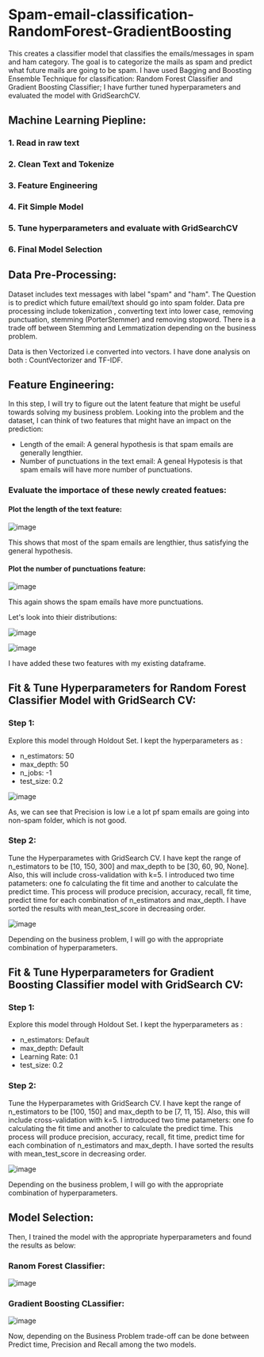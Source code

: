 # Spam-email-classification-RandomForest-GradientBoosting
This creates a classifier model that classifies the emails/messages in spam and ham category. The goal is to categorize the mails as spam and predict what future mails are going to be spam. I have used Bagging and Boosting Ensemble Technique for classification: Random Forest Classifier and Gradient Boosting Classifier; I have further tuned hyperparameters and evaluated the model with GridSearchCV.

## Machine Learning Piepline:

### 1. Read in  raw text
### 2. Clean Text and Tokenize
### 3. Feature Engineering
### 4. Fit Simple Model 
### 5. Tune hyperparameters and evaluate with GridSearchCV
### 6. Final Model Selection

## Data Pre-Processing:

Dataset includes text messages with label "spam" and "ham". The Question is to predict which future email/text should go into spam folder.
Data pre processing include tokenization , converting text into lower case, removing punctuation, stemming (PorterStemmer) and removing stopword. There is a trade off between Stemming and Lemmatization depending on the business problem.  

Data is then Vectorized i.e converted into vectors. I have done analysis on both : CountVectorizer and TF-IDF.

## Feature Engineering:

In this step, I will try to figure out the latent feature that might be useful towards solving my business problem. Looking into the problem and the dataset, I can think of two features that might have an impact on the prediction:

* Length of the email: A general hypothesis is that spam emails are generally lengthier. 
* Number of punctuations in the text email: A geneal Hypotesis is that spam emails will have more number of punctuations.

### Evaluate the importace of these newly created featues:

#### Plot the length of the text feature:

![image](https://user-images.githubusercontent.com/54689111/82852099-e70c8e00-9ecf-11ea-940d-3139f1017b2d.png)

This shows that most of the spam emails are lengthier, thus satisfying the general hypothesis.

#### Plot the number of punctuations feature:

![image](https://user-images.githubusercontent.com/54689111/82852223-52eef680-9ed0-11ea-9c28-74f706271ee6.png)

This again shows the spam emails have more punctuations.

Let's look into thieir distributions:

![image](https://user-images.githubusercontent.com/54689111/82852282-8df12a00-9ed0-11ea-9785-71d7a45acbab.png)

![image](https://user-images.githubusercontent.com/54689111/82852295-98132880-9ed0-11ea-9f01-cbc1a75c5df7.png)

I have added these two features with my existing dataframe.

## Fit & Tune Hyperparameters for Random Forest Classifier Model with GridSearch CV:

### Step 1:

Explore this model through Holdout Set. I kept the hyperparameters as :
* n_estimators: 50
* max_depth: 50
* n_jobs: -1
* test_size: 0.2

![image](https://user-images.githubusercontent.com/54689111/82852698-9a29b700-9ed1-11ea-9552-fbb2a54523a9.png)


As, we can see that Precision is low i.e a lot pf spam emails are going into non-spam folder, which is not good.

### Step 2:

Tune the Hyperparametes with GridSearch CV. I have kept the range of n_estimators to be [10, 150, 300] and max_depth to be [30, 60, 90, None]. Also, this will include cross-validation with k=5. I introduced two time patameters: one fo calculating the fit time and another to calculate the predict time. This process will produce precision, accuracy, recall, fit time, predict time for each combination of n_estimators and max_depth. I have sorted the results with mean_test_score in decreasing order.

![image](https://user-images.githubusercontent.com/54689111/82853428-c1818380-9ed3-11ea-88cb-0b84d83e06f1.png)

Depending on the business problem, I will go with the appropriate combination of hyperparameters.

## Fit & Tune Hyperparameters for Gradient Boosting Classifier model with GridSearch CV:

### Step 1:

Explore this model through Holdout Set. I kept the hyperparameters as :
* n_estimators: Default
* max_depth: Default
* Learning Rate: 0.1
* test_size: 0.2

### Step 2:

Tune the Hyperparametes with GridSearch CV. I have kept the range of n_estimators to be [100, 150] and max_depth to be [7, 11, 15]. Also, this will include cross-validation with k=5. I introduced two time patameters: one fo calculating the fit time and another to calculate the predict time. This process will produce precision, accuracy, recall, fit time, predict time for each combination of n_estimators and max_depth. I have sorted the results with mean_test_score in decreasing order.

![image](https://user-images.githubusercontent.com/54689111/82854201-ba5b7500-9ed5-11ea-831a-f5c3b5765007.png)

Depending on the business problem, I will go with the appropriate combination of hyperparameters.

## Model Selection:

Then, I trained the model with the appropriate hyperparameters and found the results as below:

### Ranom Forest Classifier:

![image](https://user-images.githubusercontent.com/54689111/82854281-f55da880-9ed5-11ea-9ed5-8e8e4e44255f.png)

### Gradient Boosting CLassifier:

![image](https://user-images.githubusercontent.com/54689111/82854306-0efef000-9ed6-11ea-867c-16be06930f58.png)

Now, depending on the Business Problem trade-off can be done between Predict time, Precision and Recall among the two models.

